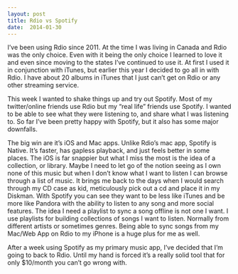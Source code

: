 ```yaml
---
layout: post
title: Rdio vs Spotify
date:  2014-01-30
---
```


I’ve been using Rdio since 2011. At the time I was living in Canada and Rdio was the only choice. Even with it being the only choice I learned to love it and even since moving to the states I’ve continued to use it. At first I used it in conjunction with iTunes, but earlier this year I decided to go all in with Rdio. I have about 20 albums in iTunes that I just can’t get on Rdio or any other streaming service. 

This week I wanted to shake things up and try out Spotify. Most of my twitter/online friends use Rdio but my “real life” friends use Spotify. I wanted to be able to see what they were listening to, and share what I was listening to. So far I’ve been pretty happy with Spotify, but it also has some major downfalls.

The big win are it’s iOS and Mac apps. Unlike Rdio’s mac app, Spotify is Native. It’s faster, has gapless playback, and just feels better in some places. The iOS is far snappier but what I miss the most is the idea of a collection, or library. Maybe I need to let go of the notion seeing as I own none of this music but when I don’t know what I want to listen I can browse through a list of music. It brings me back to the days when I would search through my CD case as kid, meticulously pick out a cd and place it in my Diskman. With Spotify you can see they want to be less like iTunes and be more like Pandora with the ability to listen to any song and more social features. The idea I need a playlist to sync a song offline is not one I want. I use playlists for building collections of songs I want to listen. Normally from different artists or sometimes genres. Being able to sync songs from my Mac/Web App on Rdio to my iPhone is a huge plus for me as well. 

After a week using Spotify as my primary music app, I’ve decided that I’m going to back to Rdio. Until my hand is forced it’s a really solid tool that for only $10/month you can’t go wrong with.
